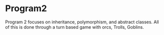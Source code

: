 # Program2
Program 2 focuses on inheritance, polymorphism, and abstract classes. All of this is done through a turn based game with orcs, Trolls, Goblins.
